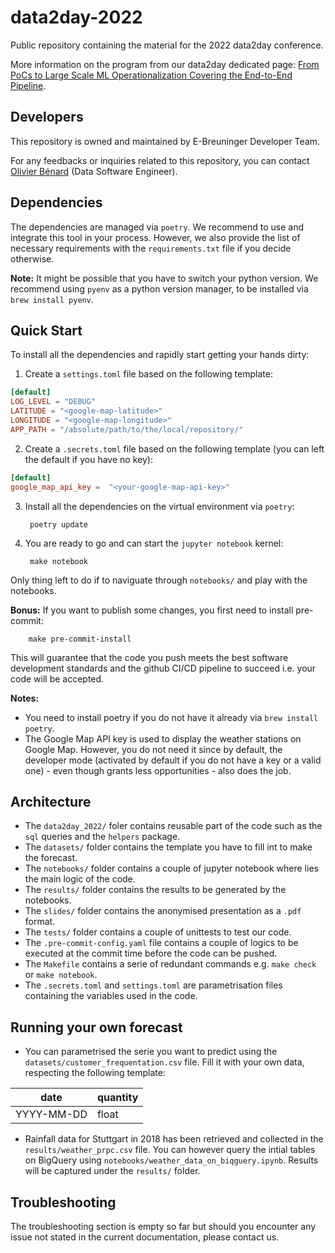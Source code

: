 # data2day-2022

Public repository containing the material for the 2022 data2day conference.

More information on the program from our data2day dedicated page: [From PoCs to Large Scale ML Operationalization Covering the End-to-End Pipeline](https://www.data2day.de/veranstaltung-15085-0-from-pocs-to-large-scale-ml-operationalization-covering-the-end-to-end-pipeline.html).

## Developers

This repository is owned and maintained by E-Breuninger Developer Team.

For any feedbacks or inquiries related to this repository, you can contact [Olivier Bénard](https://github.com/olivierbenard) (Data Software Engineer).

## Dependencies

The dependencies are managed via `poetry`. We recommend to use and integrate this tool in your process.
However, we also provide the list of necessary requirements with the `requirements.txt` file if you decide otherwise.

**Note:** It might be possible that you have to switch your python version. We recommend using `pyenv` as a python version manager, to be installed via `brew install pyenv`.

## Quick Start

To install all the dependencies and rapidly start getting your hands dirty:

1. Create a `settings.toml` file based on the following template:
```toml
[default]
LOG_LEVEL = "DEBUG"
LATITUDE = "<google-map-latitude>"
LONGITUDE = "<google-map-longitude>"
APP_PATH = "/absolute/path/to/the/local/repository/"
```
2. Create a `.secrets.toml` file based on the following template (you can left the default if you have no key):
```toml
[default]
google_map_api_key =  "<your-google-map-api-key>"
```
3. Install all the dependencies on the virtual environment via `poetry`:

        poetry update
4. You are ready to go and can start the `jupyter notebook` kernel:

        make notebook

Only thing left to do if to naviguate through `notebooks/` and play with the notebooks.

**Bonus:** If you want to publish some changes, you first need to install pre-commit:

        make pre-commit-install

This will guarantee that the code you push meets the best software development standards and the github CI/CD pipeline to succeed i.e. your code will be accepted.

**Notes:**
- You need to install poetry if you do not have it already via `brew install poetry`.
- The Google Map API key is used to display the weather stations on Google Map. However, you do not need it since by default, the developer mode (activated by default if you do not have a key or a valid one) - even though grants less opportunities - also does the job.

## Architecture

- The `data2day_2022/` foler contains reusable part of the code such as the `sql` queries and the `helpers` package.
- The `datasets/` folder contains the template you have to fill int to make the forecast.
- The `notebooks/` folder contains a couple of jupyter notebook where lies the main logic of the code.
- The `results/` folder contains the results to be generated by the notebooks.
- The `slides/` folder contains the anonymised presentation as a `.pdf` format.
- The `tests/` folder contains a couple of unittests to test our code.
- The `.pre-commit-config.yaml` file contains a couple of logics to be executed at the commit time before the code can be pushed.
- The `Makefile` contains a serie of redundant commands e.g. `make check` or `make notebook`.
- The `.secrets.toml` and `settings.toml` are parametrisation files containing the variables used in the code.

## Running your own forecast

* You can parametrised the serie you want to predict using the `datasets/customer_frequentation.csv` file. Fill it with your own data, respecting the following template:

|date|quantity|
|---|---|
|YYYY-MM-DD|float|

* Rainfall data for Stuttgart in 2018 has been retrieved and collected in the `results/weather_prpc.csv` file. You can however query the intial tables on BigQuery using `notebooks/weather_data_on_biqguery.ipynb`. Results will be captured under the `results/` folder.

## Troubleshooting

The troubleshooting section is empty so far but should you encounter any issue not stated in the current documentation, please contact us.
